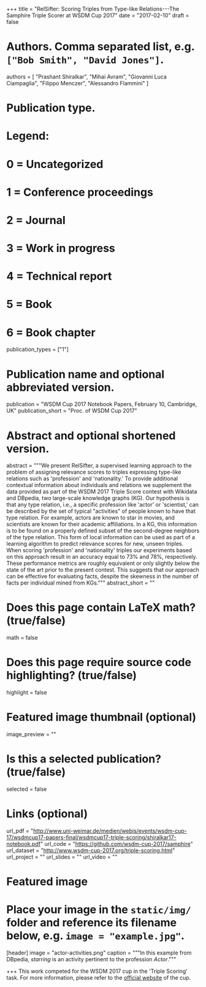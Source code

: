 +++
title = "RelSifter: Scoring Triples from Type-like Relations---The Samphire Triple Scorer at WSDM Cup 2017"
date = "2017-02-10"
draft = false

# Authors. Comma separated list, e.g. `["Bob Smith", "David Jones"]`.
authors = [
"Prashant Shiralkar",
"Mihai Avram",
"Giovanni Luca Ciampaglia",
"Filippo Menczer",
"Alessandro Flammini"
]

# Publication type.
# Legend:
# 0 = Uncategorized
# 1 = Conference proceedings
# 2 = Journal
# 3 = Work in progress
# 4 = Technical report
# 5 = Book
# 6 = Book chapter
publication_types = ["1"]

# Publication name and optional abbreviated version.
publication = "WSDM Cup 2017 Notebook Papers, February 10, Cambridge, UK"
publication_short = "Proc. of WSDM Cup 2017"

# Abstract and optional shortened version.
abstract = """We present RelSifter, a supervised learning approach to the
problem of assigning relevance scores to triples expressing type-like relations
such as 'profession' and 'nationality.' To provide additional contextual
information about individuals and relations we supplement the data provided as
part of the WSDM 2017 Triple Score contest with Wikidata and DBpedia, two
large-scale knowledge graphs (KG). Our hypothesis is that any type relation,
i.e., a specific profession like 'actor' or 'scientist,' can be described by the
set of typical \"activities\" of people known to have that type relation. For
example, actors are known to star in movies, and scientists are known for their
academic affiliations. In a KG, this information is to be found on a properly
defined subset of the second-degree neighbors of the type relation. This form of
local information can be used as part of a learning algorithm to predict
relevance scores for new, unseen triples. When scoring 'profession' and
'nationality' triples our experiments based on this approach result in an
accuracy equal to 73% and 78%, respectively. These performance metrics are
roughly equivalent or only slightly below the state of the art prior to the
present contest. This suggests that our approach can be effective for evaluating
facts, despite the skewness in the number of facts per individual mined from
KGs.""" 
abstract_short = ""

# Does this page contain LaTeX math? (true/false)
math = false

# Does this page require source code highlighting? (true/false)
highlight = false

# Featured image thumbnail (optional)
image_preview = ""

# Is this a selected publication? (true/false)
selected = false

# Links (optional)
url_pdf = "http://www.uni-weimar.de/medien/webis/events/wsdm-cup-17/wsdmcup17-papers-final/wsdmcup17-triple-scoring/shiralkar17-notebook.pdf"
url_code = "https://github.com/wsdm-cup-2017/samphire"
url_dataset = "http://www.wsdm-cup-2017.org/triple-scoring.html"
url_project = ""
url_slides = ""
url_video = ""

# Featured image
# Place your image in the `static/img/` folder and reference its filename below, e.g. `image = "example.jpg"`.
[header]
image = "actor-activities.png"
caption = """In this example from DBpedia, *starring* is an activity pertinent to the profession *Actor*."""

+++
This work competed for the WSDM 2017 cup in the 'Triple Scoring' task. For more
information, please refer to the [official website](http://www.wsdm-cup-2017.org/) of the cup.
